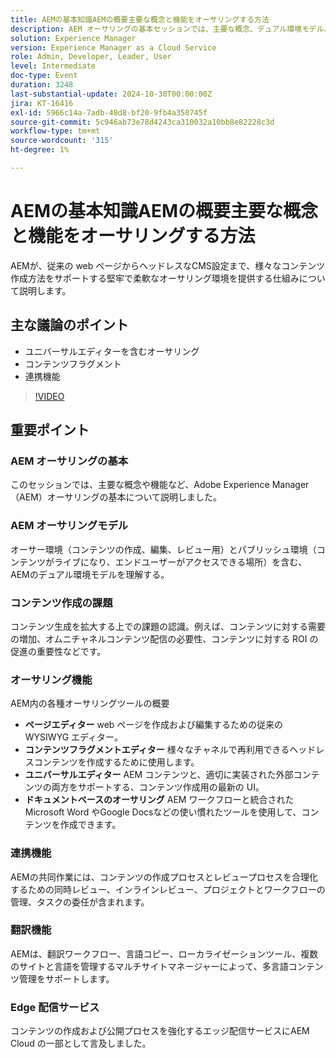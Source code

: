 ```yaml
---
title: AEMの基本知識AEMの概要主要な概念と機能をオーサリングする方法
description: AEM オーサリングの基本セッションでは、主要な概念、デュアル環境モデル、コンテンツ制作の課題、オーサリングツール、共同作業および翻訳機能、エッジ配信サービスについて説明しました。
solution: Experience Manager
version: Experience Manager as a Cloud Service
role: Admin, Developer, Leader, User
level: Intermediate
doc-type: Event
duration: 3248
last-substantial-update: 2024-10-30T00:00:00Z
jira: KT-16416
exl-id: 5966c14a-7adb-48d8-bf20-9fb4a350745f
source-git-commit: 5c946ab73e78d4243ca310032a10bb8e82228c3d
workflow-type: tm+mt
source-wordcount: '315'
ht-degree: 1%

---
```


# AEMの基本知識AEMの概要主要な概念と機能をオーサリングする方法

AEMが、従来の web ページからヘッドレスなCMS設定まで、様々なコンテンツ作成方法をサポートする堅牢で柔軟なオーサリング環境を提供する仕組みについて説明します。

## 主な議論のポイント

* ユニバーサルエディターを含むオーサリング
* コンテンツフラグメント
* 連携機能

>[!VIDEO](https://video.tv.adobe.com/v/3435747/?learn=on)

## 重要ポイント

### AEM オーサリングの基本

このセッションでは、主要な概念や機能など、Adobe Experience Manager（AEM）オーサリングの基本について説明しました。

### AEM オーサリングモデル

オーサー環境（コンテンツの作成、編集、レビュー用）とパブリッシュ環境（コンテンツがライブになり、エンドユーザーがアクセスできる場所）を含む、AEMのデュアル環境モデルを理解する。

### コンテンツ作成の課題

コンテンツ生成を拡大する上での課題の認識。例えば、コンテンツに対する需要の増加、オムニチャネルコンテンツ配信の必要性、コンテンツに対する ROI の促進の重要性などです。&#x200B;

### オーサリング機能

AEM内の各種オーサリングツールの概要

* **ページエディター** web ページを作成および編集するための従来のWYSIWYG エディター。&#x200B;
* **コンテンツフラグメントエディター** 様々なチャネルで再利用できるヘッドレスコンテンツを作成するために使用します。&#x200B;
* **ユニバーサルエディター** AEM コンテンツと、適切に実装された外部コンテンツの両方をサポートする、コンテンツ作成用の最新の UI。&#x200B;
* **ドキュメントベースのオーサリング** AEM ワークフローと統合されたMicrosoft Word やGoogle Docsなどの使い慣れたツールを使用して、コンテンツを作成できます。&#x200B;

### 連携機能

AEMの共同作業には、コンテンツの作成プロセスとレビュープロセスを合理化するための同時レビュー、インラインレビュー、プロジェクトとワークフローの管理、タスクの委任が含まれます。

### 翻訳機能

AEMは、翻訳ワークフロー、言語コピー、ローカライゼーションツール、複数のサイトと言語を管理するマルチサイトマネージャーによって、多言語コンテンツ管理をサポートします。

### Edge 配信サービス

コンテンツの作成および公開プロセスを強化するエッジ配信サービスにAEM Cloud の一部として言及しました。
